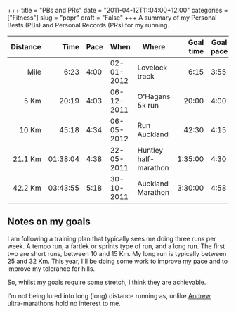 +++
title = "PBs and PRs"
date = "2011-04-12T11:04:00+12:00"
categories = ["Fitness"]
slug = "pbpr"
draft = "False"
+++
A summary of my Personal Bests (PBs) and Personal Records (PRs) for my
running.


| Distance | Time    | Pace | When       | Where                 | Goal time | Goal pace | 
|-------:|------:|-----|---------|------------------|------:|-----|
|    Mile |     6:23 | 4:00 | 02-01-2012 | Lovelock track        |    6:15 | 3:55 |
|    5 Km |    20:19 | 4:03 | 06-12-2011 | O'Hagans 5k run       |   20:00 | 4:00 |
|   10 Km |    45:18 | 4:34 | 06-05-2012 | Run Auckland          |   42:30 | 4:15 |
| 21.1 Km | 01:38:04 | 4:38 | 22-05-2011 | Huntley half-marathon | 1:35:00 | 4:30 |
| 42.2 Km | 03:43:55 | 5:18 | 30-10-2011 | Auckland Marathon     | 3:30:00 | 4:58 |

## Notes on my goals

I am following a training plan that typically sees me doing three runs
per week. A tempo run, a fartlek or sprints type of run, and a long run.
The first two are short runs, between 10 and 15 Km. My long run is
typically between 25 and 32 Km. This year, I'll be doing some work to
improve my pace and to improve my tolerance for hills.

So, whilst my goals require some stretch, I think they are achievable.

I'm not being lured into long (long) distance running as, unlike
[Andrew](http://www.andrewisgettingfit.com), ultra-marathons hold no
interest to me.

